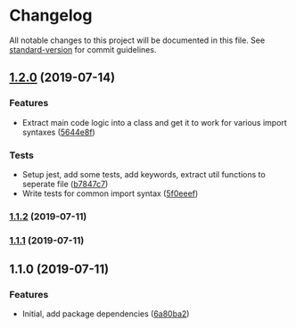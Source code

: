 # Changelog

All notable changes to this project will be documented in this file. See [standard-version](https://github.com/conventional-changelog/standard-version) for commit guidelines.

## [1.2.0](https://github.com/bluepropane/babel-plugin-import-dir/compare/v1.1.2...v1.2.0) (2019-07-14)


### Features

* Extract main code logic into a class and get it to work for various import syntaxes ([5644e8f](https://github.com/bluepropane/babel-plugin-import-dir/commit/5644e8f))


### Tests

* Setup jest, add some tests, add keywords, extract util functions to seperate file ([b7847c7](https://github.com/bluepropane/babel-plugin-import-dir/commit/b7847c7))
* Write tests for common import syntax ([5f0eeef](https://github.com/bluepropane/babel-plugin-import-dir/commit/5f0eeef))



### [1.1.2](https://github.com/bluepropane/babel-plugin-import-dir/compare/v1.1.1...v1.1.2) (2019-07-11)



### [1.1.1](https://github.com/bluepropane/babel-plugin-import-dir/compare/v1.1.0...v1.1.1) (2019-07-11)



## 1.1.0 (2019-07-11)


### Features

* Initial, add package dependencies ([6a80ba2](https://github.com/bluepropane/babel-plugin-import-dir/commit/6a80ba2))
